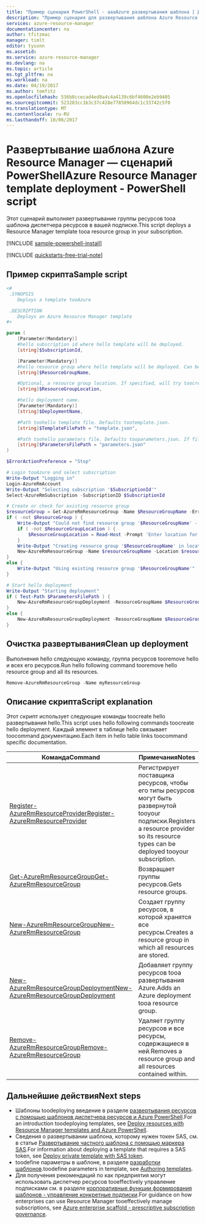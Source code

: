 ```yaml
---
title: "Пример сценария PowerShell - aaaAzure развертывания шаблона | Документы Microsoft"
description: "Пример сценария для развертывания шаблона Azure Resource Manager."
services: azure-resource-manager
documentationcenter: na
author: tfitzmac
manager: timlt
editor: tysonn
ms.assetid: 
ms.service: azure-resource-manager
ms.devlang: na
ms.topic: article
ms.tgt_pltfrm: na
ms.workload: na
ms.date: 04/19/2017
ms.author: tomfitz
ms.openlocfilehash: 536b8ccecad4ed8a4c4a4139c6bf4600e2eb9405
ms.sourcegitcommit: 523283cc1b3c37c428e77850964dc1c33742c5f0
ms.translationtype: MT
ms.contentlocale: ru-RU
ms.lasthandoff: 10/06/2017
---
```

# <a name="azure-resource-manager-template-deployment---powershell-script"></a><span data-ttu-id="ff36b-103">Развертывание шаблона Azure Resource Manager — сценарий PowerShell</span><span class="sxs-lookup"><span data-stu-id="ff36b-103">Azure Resource Manager template deployment - PowerShell script</span></span>

<span data-ttu-id="ff36b-104">Этот сценарий выполняет развертывание группы ресурсов tooa шаблона диспетчера ресурсов в вашей подписке.</span><span class="sxs-lookup"><span data-stu-id="ff36b-104">This script deploys a Resource Manager template tooa resource group in your subscription.</span></span>

[!INCLUDE [sample-powershell-install](../../includes/sample-powershell-install.md)]

[!INCLUDE [quickstarts-free-trial-note](../../includes/quickstarts-free-trial-note.md)]

## <a name="sample-script"></a><span data-ttu-id="ff36b-105">Пример скрипта</span><span class="sxs-lookup"><span data-stu-id="ff36b-105">Sample script</span></span>

```powershell
<#
 .SYNOPSIS
    Deploys a template tooAzure

 .DESCRIPTION
    Deploys an Azure Resource Manager template
#>

param (
    [Parameter(Mandatory)]
    #hello subscription id where hello template will be deployed.
    [string]$SubscriptionId,  

    [Parameter(Mandatory)]
    #hello resource group where hello template will be deployed. Can be hello name of an existing or a new resource group.
    [string]$ResourceGroupName, 

    #Optional, a resource group location. If specified, will try toocreate a new resource group in this location. If not specified, assumes resource group is existing.
    [string]$ResourceGroupLocation, 

    #hello deployment name.
    [Parameter(Mandatory)]
    [string]$DeploymentName,    

    #Path toohello template file. Defaults tootemplate.json.
    [string]$TemplateFilePath = "template.json",  

    #Path toohello parameters file. Defaults tooparameters.json. If file is not found, will prompt for parameter values based on template.
    [string]$ParametersFilePath = "parameters.json"
)

$ErrorActionPreference = "Stop"

# Login tooAzure and select subscription
Write-Output "Logging in"
Login-AzureRmAccount
Write-Output "Selecting subscription '$SubscriptionId'"
Select-AzureRmSubscription -SubscriptionID $SubscriptionId

# Create or check for existing resource group
$resourceGroup = Get-AzureRmResourceGroup -Name $ResourceGroupName -ErrorAction SilentlyContinue
if ( -not $ResourceGroup ) {
    Write-Output "Could not find resource group '$ResourceGroupName' - will create it"
    if ( -not $ResourceGroupLocation ) {
        $ResourceGroupLocation = Read-Host -Prompt 'Enter location for resource group'
    }
    Write-Output "Creating resource group '$ResourceGroupName' in location '$ResourceGroupLocation'"
    New-AzureRmResourceGroup -Name $resourceGroupName -Location $resourceGroupLocation
}
else {
    Write-Output "Using existing resource group '$ResourceGroupName'"
}

# Start hello deployment
Write-Output "Starting deployment"
if ( Test-Path $ParametersFilePath ) {
    New-AzureRmResourceGroupDeployment -ResourceGroupName $ResourceGroupName -TemplateFile $TemplateFilePath -TemplateParameterFile $ParametersFilePath
}
else {
    New-AzureRmResourceGroupDeployment -ResourceGroupName $ResourceGroupName -TemplateFile $TemplateFilePath
}
``` 

## <a name="clean-up-deployment"></a><span data-ttu-id="ff36b-106">Очистка развертывания</span><span class="sxs-lookup"><span data-stu-id="ff36b-106">Clean up deployment</span></span> 

<span data-ttu-id="ff36b-107">Выполнения hello следующую команду, группа ресурсов tooremove hello и всех его ресурсов.</span><span class="sxs-lookup"><span data-stu-id="ff36b-107">Run hello following command tooremove hello resource group and all its resources.</span></span>

```powershell
Remove-AzureRmResourceGroup -Name myResourceGroup
```

## <a name="script-explanation"></a><span data-ttu-id="ff36b-108">Описание скрипта</span><span class="sxs-lookup"><span data-stu-id="ff36b-108">Script explanation</span></span>

<span data-ttu-id="ff36b-109">Этот скрипт использует следующие команды toocreate hello развертывания hello.</span><span class="sxs-lookup"><span data-stu-id="ff36b-109">This script uses hello following commands toocreate hello deployment.</span></span> <span data-ttu-id="ff36b-110">Каждый элемент в таблице hello связывает toocommand документацию.</span><span class="sxs-lookup"><span data-stu-id="ff36b-110">Each item in hello table links toocommand specific documentation.</span></span>

| <span data-ttu-id="ff36b-111">Команда</span><span class="sxs-lookup"><span data-stu-id="ff36b-111">Command</span></span> | <span data-ttu-id="ff36b-112">Примечания</span><span class="sxs-lookup"><span data-stu-id="ff36b-112">Notes</span></span> |
|---|---|
| [<span data-ttu-id="ff36b-113">Register-AzureRmResourceProvider</span><span class="sxs-lookup"><span data-stu-id="ff36b-113">Register-AzureRmResourceProvider</span></span>](/powershell/module/azurerm.resources/register-azurermresourceprovider) | <span data-ttu-id="ff36b-114">Регистрирует поставщика ресурсов, чтобы его типы ресурсов могут быть развернутой tooyour подписки.</span><span class="sxs-lookup"><span data-stu-id="ff36b-114">Registers a resource provider so its resource types can be deployed tooyour subscription.</span></span>  |
| [<span data-ttu-id="ff36b-115">Get-AzureRmResourceGroup</span><span class="sxs-lookup"><span data-stu-id="ff36b-115">Get-AzureRmResourceGroup</span></span>](/powershell/module/azurerm.resources/get-azurermresourcegroup) | <span data-ttu-id="ff36b-116">Возвращает группы ресурсов.</span><span class="sxs-lookup"><span data-stu-id="ff36b-116">Gets resource groups.</span></span>  |
| [<span data-ttu-id="ff36b-117">New-AzureRmResourceGroup</span><span class="sxs-lookup"><span data-stu-id="ff36b-117">New-AzureRmResourceGroup</span></span>](/powershell/module/azurerm.resources/new-azurermresourcegroup) | <span data-ttu-id="ff36b-118">Создает группу ресурсов, в которой хранятся все ресурсы.</span><span class="sxs-lookup"><span data-stu-id="ff36b-118">Creates a resource group in which all resources are stored.</span></span> |
| [<span data-ttu-id="ff36b-119">New-AzureRmResourceGroupDeployment</span><span class="sxs-lookup"><span data-stu-id="ff36b-119">New-AzureRmResourceGroupDeployment</span></span>](/powershell/module/azurerm.resources/new-azurermresourcegroupdeployment) | <span data-ttu-id="ff36b-120">Добавляет группу ресурсов tooa развертывания Azure.</span><span class="sxs-lookup"><span data-stu-id="ff36b-120">Adds an Azure deployment tooa resource group.</span></span>  |
| [<span data-ttu-id="ff36b-121">Remove-AzureRmResourceGroup</span><span class="sxs-lookup"><span data-stu-id="ff36b-121">Remove-AzureRmResourceGroup</span></span>](/powershell/module/azurerm.resources/remove-azurermresourcegroup) | <span data-ttu-id="ff36b-122">Удаляет группу ресурсов и все ресурсы, содержащиеся в ней.</span><span class="sxs-lookup"><span data-stu-id="ff36b-122">Removes a resource group and all resources contained within.</span></span> |



## <a name="next-steps"></a><span data-ttu-id="ff36b-123">Дальнейшие действия</span><span class="sxs-lookup"><span data-stu-id="ff36b-123">Next steps</span></span>
* <span data-ttu-id="ff36b-124">Шаблоны toodeploying введение в разделе [развертывания ресурсов с помощью шаблонов диспетчера ресурсов и Azure PowerShell](resource-group-template-deploy.md).</span><span class="sxs-lookup"><span data-stu-id="ff36b-124">For an introduction toodeploying templates, see [Deploy resources with Resource Manager templates and Azure PowerShell](resource-group-template-deploy.md).</span></span>
* <span data-ttu-id="ff36b-125">Сведения о развертывании шаблона, которому нужен токен SAS, см. в статье [Развертывание частного шаблона с помощью маркера SAS](resource-manager-powershell-sas-token.md).</span><span class="sxs-lookup"><span data-stu-id="ff36b-125">For information about deploying a template that requires a SAS token, see [Deploy private template with SAS token](resource-manager-powershell-sas-token.md).</span></span>
* <span data-ttu-id="ff36b-126">toodefine параметры в шаблоне, в разделе [разработки шаблонов](resource-group-authoring-templates.md#parameters).</span><span class="sxs-lookup"><span data-stu-id="ff36b-126">toodefine parameters in template, see [Authoring templates](resource-group-authoring-templates.md#parameters).</span></span>
* <span data-ttu-id="ff36b-127">Для получения рекомендаций по как предприятия могут использовать диспетчер ресурсов tooeffectively управление подписками см. в разделе [корпоративные функции формирования шаблонов - управление конкретные подписки](resource-manager-subscription-governance.md).</span><span class="sxs-lookup"><span data-stu-id="ff36b-127">For guidance on how enterprises can use Resource Manager tooeffectively manage subscriptions, see [Azure enterprise scaffold - prescriptive subscription governance](resource-manager-subscription-governance.md).</span></span>


